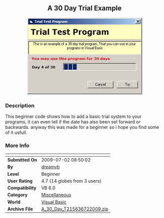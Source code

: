 ﻿<div align="center">

## A 30 Day Trial Example

<img src="PIC200972842229435.jpg">
</div>

### Description

This beginner code shows how to add a basic trial system to your programs, it can even tell if the date has also been set forward or backwards. anyway this was made for a beginner so i hope you find some of it usfull.
 
### More Info
 


<span>             |<span>
---                |---
**Submitted On**   |2009-07-02 08:50:02
**By**             |[dreamvb](https://github.com/Planet-Source-Code/PSCIndex/blob/master/ByAuthor/dreamvb.md)
**Level**          |Beginner
**User Rating**    |4.7 (14 globes from 3 users)
**Compatibility**  |VB 6\.0
**Category**       |[Miscellaneous](https://github.com/Planet-Source-Code/PSCIndex/blob/master/ByCategory/miscellaneous__1-1.md)
**World**          |[Visual Basic](https://github.com/Planet-Source-Code/PSCIndex/blob/master/ByWorld/visual-basic.md)
**Archive File**   |[A\_30\_Day\_T215636722009\.zip](https://github.com/Planet-Source-Code/dreamvb-a-30-day-trial-example__1-72227/archive/master.zip)








